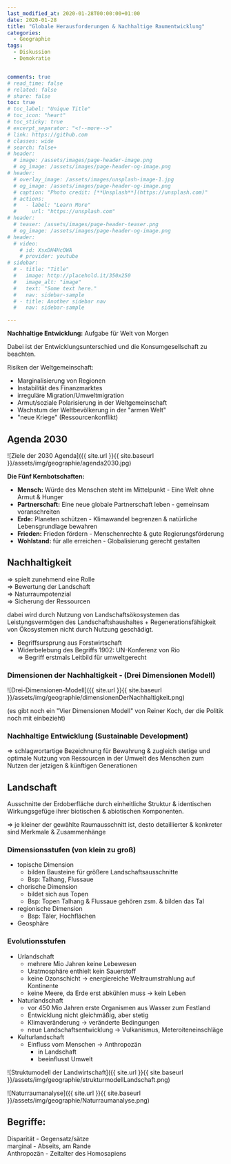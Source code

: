 ```yaml
---
last_modified_at: 2020-01-28T00:00:00+01:00
date: 2020-01-28
title: "Globale Herausforderungen & Nachhaltige Raumentwicklung"
categories:
  - Geographie
tags:
  - Diskussion
  - Demokratie


comments: true
# read_time: false
# related: false
# share: false
toc: true
# toc_label: "Unique Title"
# toc_icon: "heart"
# toc_sticky: true
# excerpt_separator: "<!--more-->"
# link: https://github.com
# classes: wide
# search: false+
# header:
  # image: /assets/images/page-header-image.png
  # og_image: /assets/images/page-header-og-image.png
# header:
  # overlay_image: /assets/images/unsplash-image-1.jpg
  # og_image: /assets/images/page-header-og-image.png
  # caption: "Photo credit: [**Unsplash**](https://unsplash.com)"
  # actions:
  #   - label: "Learn More"
  #     url: "https://unsplash.com"
# header:
  # teaser: /assets/images/page-header-teaser.png
  # og_image: /assets/images/page-header-og-image.png
# header:
  # video:
    # id: XsxDH4HcOWA
    # provider: youtube
# sidebar:
  # - title: "Title"
  #   image: http://placehold.it/350x250
  #   image_alt: "image"
  #   text: "Some text here."
  #   nav: sidebar-sample
  # - title: Another sidebar nav
  #   nav: sidebar-sample

---
```




**Nachhaltige Entwicklung:** Aufgabe für Welt von Morgen

Dabei ist der Entwicklungsunterschied und die Konsumgesellschaft zu beachten.

Risiken der Weltgemeinschaft:

- Marginalisierung von Regionen
- Instabilität des Finanzmarktes
- irreguläre Migration/Umweltmigration
- Armut/soziale Polarisierung in der Weltgemeinschaft
- Wachstum der Weltbevölkerung in der "armen Welt"
- "neue Kriege" (Ressourcenkonflikt)



## Agenda 2030

![Ziele der 2030 Agenda]({{ site.url }}{{ site.baseurl }}/assets/img/geographie/agenda2030.jpg)


**Die Fünf Kernbotschaften:**

- **Mensch:** Würde des Menschen steht im Mittelpunkt - Eine Welt ohne Armut & Hunger
- **Partnerschaft:** Eine neue globale Partnerschaft leben - gemeinsam voranschreiten
- **Erde:** Planeten schützen - Klimawandel begrenzen & natürliche Lebensgrundlage bewahren
- **Frieden:** Frieden fördern - Menschenrechte & gute Regierungsförderung
- **Wohlstand:** für alle erreichen - Globalisierung gerecht gestalten



## Nachhaltigkeit

=> spielt zunehmend eine Rolle<br>
=> Bewertung der Landschaft<br>
=> Naturraumpotenzial<br>
=> Sicherung der Ressourcen

dabei wird durch Nutzung von Landschaftsökosystemen das Leistungsvermögen des Landschaftshaushaltes + Regenerationsfähigkeit von Ökosystemen nicht durch Nutzung geschädigt.



- Begriffsursprung aus Forstwirtschaft
- Widerbelebung des Begriffs 1902: UN-Konferenz von Rio<br>
  => Begriff erstmals Leitbild für umweltgerecht



### Dimensionen der Nachhaltigkeit - (Drei Dimensionen Modell)

![Drei-Dimensionen-Modell]({{ site.url }}{{ site.baseurl }}/assets/img/geographie/dimensionenDerNachhaltigkeit.png)

(es gibt noch ein "Vier Dimensionen Modell" von Reiner Koch, der die Politik noch mit einbezieht)



### Nachhaltige Entwicklung (Sustainable Development)

=> schlagwortartige Bezeichnung für Bewahrung & zugleich stetige und optimale Nutzung von Ressourcen in der Umwelt des Menschen zum Nutzen der jetzigen & künftigen Generationen



## Landschaft

Ausschnitte der Erdoberfläche durch einheitliche Struktur & identischen Wirkungsgefüge ihrer biotischen & abiotischen Komponenten.

=> je kleiner der gewählte Raumausschnitt ist, desto detaillierter & konkreter sind Merkmale & Zusammenhänge



### Dimensionsstufen (von klein zu groß)

- topische Dimension
  - bilden Bausteine für größere Landschaftsausschnitte
  - Bsp: Talhang, Flussaue
- chorische Dimension
  - bildet sich aus Topen
  - Bsp: Topen Talhang & Flussaue gehören zsm. & bilden das Tal
- regionische Dimension
  - Bsp: Täler, Hochflächen
- Geosphäre



### Evolutionsstufen

- Urlandschaft
  - mehrere Mio Jahren keine Lebewesen
  - Uratmosphäre enthielt kein Sauerstoff
  - keine Ozonschicht -> energiereiche Weltraumstrahlung auf Kontinente
  - keine Meere, da Erde erst abkühlen muss -> kein Leben
- Naturlandschaft
  - vor 450 Mio Jahren erste Organismen aus Wasser zum Festland
  - Entwicklung nicht gleichmäßig, aber stetig
  - Klimaveränderung -> veränderte Bedingungen
  - neue Landschaftsentwicklung -> Vulkanismus, Meteroiteneinschläge
- Kulturlandschaft
  - Einfluss vom Menschen -> Anthropozän
    - in Landschaft
    - beeinflusst Umwelt



![Struktumodell der Landwirtschaft]({{ site.url }}{{ site.baseurl }}/assets/img/geographie/strukturmodellLandschaft.png)

![Naturraumanalyse]({{ site.url }}{{ site.baseurl }}/assets/img/geographie/Naturraumanalyse.png)



## Begriffe:
Disparität - Gegensatz/sätze<br>
marginal - Abseits, am Rande<br>
Anthropozän - Zeitalter des Homosapiens
